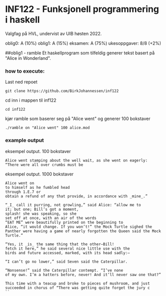 # INF122 - Funksjonell programmering i haskell
Valgfag på HVL, undervist av UIB høsten 2022.

oblig0:  A (10%)
oblig1:  A (15%)
eksamen: A (75%)
ukesoppgaver: 8/8 (+2%)

##oblig1 - ramble
Et haskellprogram som tilfeldig generer tekst basert på "Alice in Wonderland".

### how to execute:
Last ned repoet
```
git clone https://github.com/BirkJohannessen/inf122
```
cd inn i mappen til inf122
```
cd inf122
```
kjør ramble som baserer seg på "Alice went" og generer 100 bokstaver
```
./ramble on "Alice went" 100 alice.mod
```
### example output
eksempel output. 100 bokstaver
```
Alice went stamping about the well wait, as she went on eagerly: “There were all over crumbs must be
```
eksempel output. 1000 bokstaver
```
Alice went on
to himself as he fumbled head
through 1.E.7 or
obtain a refund of any that provide, in accordance with _mine_.”

“_I_ call it purring, not growling,” said Alice: “allow me to
it; but one; Bill’s got a moment,
splash! she was speaking, so she
set off at once, with an air of the words
“EAT ME” were beautifully printed on the beginning to
Alice, “it would change. If you won’t!” the Mock Turtle sighed the Panther were having a game of nearly forgotten the Queen said the Mock Turtle.”

“Yes, it _is_ the same thing that the other—Bill!
fetch it here,” he said several nice little use with the
birds and future accessed, marked, with its head sadly:—

“I can’t go no lower,” said Seven said the Caterpillar.

“Nonsense!” said the Caterpillar contempt. “I’ve none
of my own. I’m a hatters before, never! And it’ll never saw one that?”

This time with a teacup and broke to pieces of mushroom, and just succeeded in chorus of “There was getting quite forget the jury c
``
